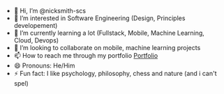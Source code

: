 - 👋 Hi, I’m @nicksmith-scs
- 👀 I’m interested in Software Engineering (Design, Principles developement)
- 🌱 I’m currently learning a lot (Fullstack, Mobile, Machine Learning, Cloud, Devops)
- 💞️ I’m looking to collaborate on mobile, machine learning projects
- 📫 How to reach me through my portfolio [Portfolio](https://portfolio-website-11217.web.app/)
- 😄 Pronouns: He/Him
- ⚡ Fun fact: I like psychology, philosophy, chess and nature (and i can't spel)

<!---
nicksmith-scs/nicksmith-scs is a ✨ special ✨ repository because its `README.md` (this file) appears on your GitHub profile.
You can click the Preview link to take a look at your changes.
--->
